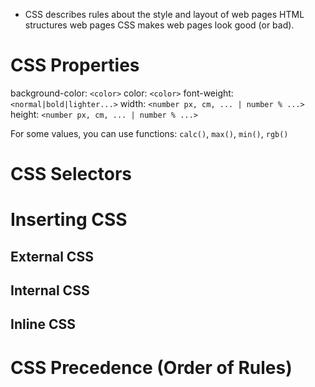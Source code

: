 - CSS describes rules about the style and layout of web pages HTML structures web pages CSS makes web pages look good (or bad).

# CSS Properties
background-color: `<color>`
color: `<color>`
font-weight: `<normal|bold|lighter...>`
width: `<number px, cm, ... | number % ...>`
height: `<number px, cm, ... | number % ...>`

For some values, you can use functions:
`calc()`, `max()`, `min()`, `rgb()`
# CSS Selectors



# Inserting CSS

## External CSS


## Internal CSS

## Inline CSS


# CSS Precedence (Order of Rules)

